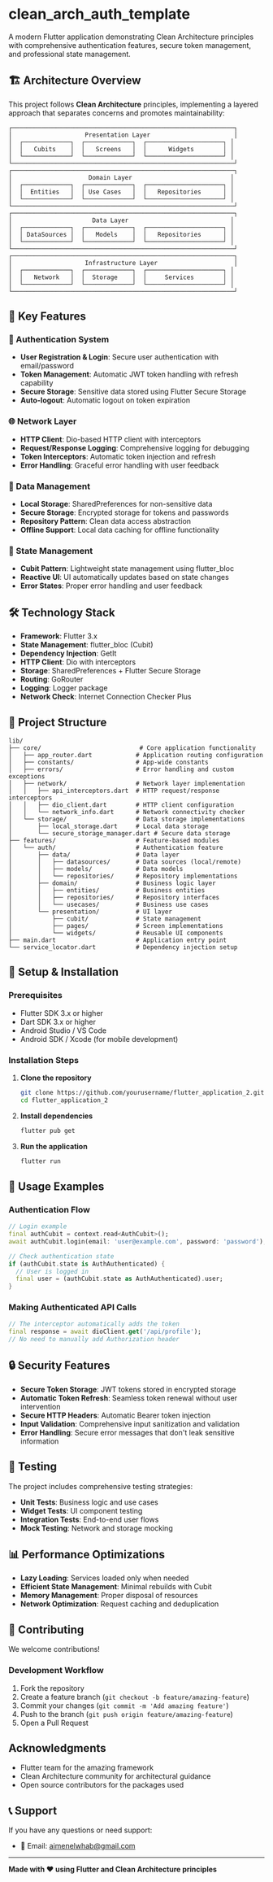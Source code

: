 # clean_arch_auth_template


A modern Flutter application demonstrating Clean Architecture principles with comprehensive authentication features, secure token management, and professional state management.

## 🏗️ Architecture Overview

This project follows **Clean Architecture** principles, implementing a layered approach that separates concerns and promotes maintainability:

```
┌─────────────────────────────────────────────────────────────┐
│                    Presentation Layer                       │
│  ┌─────────────┐  ┌─────────────┐  ┌─────────────────────┐ │
│  │   Cubits    │  │   Screens   │  │      Widgets        │ │
│  └─────────────┘  └─────────────┘  └─────────────────────┘ │
└─────────────────────────────────────────────────────────────┘
┌─────────────────────────────────────────────────────────────┐
│                     Domain Layer                           │
│  ┌─────────────┐  ┌─────────────┐  ┌─────────────────────┐ │
│  │  Entities   │  │ Use Cases   │  │   Repositories      │ │
│  └─────────────┘  └─────────────┘  └─────────────────────┘ │
└─────────────────────────────────────────────────────────────┘
┌─────────────────────────────────────────────────────────────┐
│                      Data Layer                            │
│  ┌─────────────┐  ┌─────────────┐  ┌─────────────────────┐ │
│  │ DataSources │  │   Models    │  │   Repositories      │ │
│  └─────────────┘  └─────────────┘  └─────────────────────┘ │
└─────────────────────────────────────────────────────────────┘
┌─────────────────────────────────────────────────────────────┐
│                    Infrastructure Layer                     │
│  ┌─────────────┐  ┌─────────────┐  ┌─────────────────────┐ │
│  │   Network   │  │  Storage    │  │     Services        │ │
│  └─────────────┘  └─────────────┘  └─────────────────────┘ │
└─────────────────────────────────────────────────────────────┘
```

## 🚀 Key Features

### 🔐 Authentication System
- **User Registration & Login**: Secure user authentication with email/password
- **Token Management**: Automatic JWT token handling with refresh capability
- **Secure Storage**: Sensitive data stored using Flutter Secure Storage
- **Auto-logout**: Automatic logout on token expiration

### 🌐 Network Layer
- **HTTP Client**: Dio-based HTTP client with interceptors
- **Request/Response Logging**: Comprehensive logging for debugging
- **Token Interceptors**: Automatic token injection and refresh
- **Error Handling**: Graceful error handling with user feedback

### 💾 Data Management
- **Local Storage**: SharedPreferences for non-sensitive data
- **Secure Storage**: Encrypted storage for tokens and passwords
- **Repository Pattern**: Clean data access abstraction
- **Offline Support**: Local data caching for offline functionality

### 🎯 State Management
- **Cubit Pattern**: Lightweight state management using flutter_bloc
- **Reactive UI**: UI automatically updates based on state changes
- **Error States**: Proper error handling and user feedback

## 🛠️ Technology Stack

- **Framework**: Flutter 3.x
- **State Management**: flutter_bloc (Cubit)
- **Dependency Injection**: GetIt
- **HTTP Client**: Dio with interceptors
- **Storage**: SharedPreferences + Flutter Secure Storage
- **Routing**: GoRouter
- **Logging**: Logger package
- **Network Check**: Internet Connection Checker Plus

## 📁 Project Structure

```
lib/
├── core/                           # Core application functionality
│   ├── app_router.dart            # Application routing configuration
│   ├── constants/                 # App-wide constants
│   ├── errors/                    # Error handling and custom exceptions
│   ├── network/                   # Network layer implementation
│   │   ├── api_interceptors.dart  # HTTP request/response interceptors
│   │   ├── dio_client.dart        # HTTP client configuration
│   │   └── network_info.dart      # Network connectivity checker
│   └── storage/                   # Data storage implementations
│       ├── local_storage.dart     # Local data storage
│       └── secure_storage_manager.dart # Secure data storage
├── features/                      # Feature-based modules
│   └── auth/                      # Authentication feature
│       ├── data/                  # Data layer
│       │   ├── datasources/       # Data sources (local/remote)
│       │   ├── models/            # Data models
│       │   └── repositories/      # Repository implementations
│       ├── domain/                # Business logic layer
│       │   ├── entities/          # Business entities
│       │   ├── repositories/      # Repository interfaces
│       │   └── usecases/          # Business use cases
│       └── presentation/          # UI layer
│           ├── cubit/             # State management
│           ├── pages/             # Screen implementations
│           └── widgets/           # Reusable UI components
├── main.dart                      # Application entry point
└── service_locator.dart           # Dependency injection setup
```

## 🔧 Setup & Installation

### Prerequisites
- Flutter SDK 3.x or higher
- Dart SDK 3.x or higher
- Android Studio / VS Code
- Android SDK / Xcode (for mobile development)

### Installation Steps

1. **Clone the repository**
   ```bash
   git clone https://github.com/yourusername/flutter_application_2.git
   cd flutter_application_2
   ```

2. **Install dependencies**
   ```bash
   flutter pub get
   ```

3. **Run the application**
   ```bash
   flutter run
   ```

## 📱 Usage Examples

### Authentication Flow

```dart
// Login example
final authCubit = context.read<AuthCubit>();
await authCubit.login(email: 'user@example.com', password: 'password');

// Check authentication state
if (authCubit.state is AuthAuthenticated) {
  // User is logged in
  final user = (authCubit.state as AuthAuthenticated).user;
}
```

### Making Authenticated API Calls

```dart
// The interceptor automatically adds the token
final response = await dioClient.get('/api/profile');
// No need to manually add Authorization header
```

## 🔒 Security Features

- **Secure Token Storage**: JWT tokens stored in encrypted storage
- **Automatic Token Refresh**: Seamless token renewal without user intervention
- **Secure HTTP Headers**: Automatic Bearer token injection
- **Input Validation**: Comprehensive input sanitization and validation
- **Error Handling**: Secure error messages that don't leak sensitive information

## 🧪 Testing

The project includes comprehensive testing strategies:

- **Unit Tests**: Business logic and use cases
- **Widget Tests**: UI component testing
- **Integration Tests**: End-to-end user flows
- **Mock Testing**: Network and storage mocking

## 📊 Performance Optimizations

- **Lazy Loading**: Services loaded only when needed
- **Efficient State Management**: Minimal rebuilds with Cubit
- **Memory Management**: Proper disposal of resources
- **Network Optimization**: Request caching and deduplication

## 🤝 Contributing

We welcome contributions!

### Development Workflow

1. Fork the repository
2. Create a feature branch (`git checkout -b feature/amazing-feature`)
3. Commit your changes (`git commit -m 'Add amazing feature'`)
4. Push to the branch (`git push origin feature/amazing-feature`)
5. Open a Pull Request

##  Acknowledgments

- Flutter team for the amazing framework
- Clean Architecture community for architectural guidance
- Open source contributors for the packages used

## 📞 Support

If you have any questions or need support:

- 📧 Email: aimenelwhab@gmail.com

---

**Made with ❤️ using Flutter and Clean Architecture principles**
